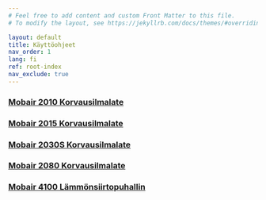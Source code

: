 ```yaml
---
# Feel free to add content and custom Front Matter to this file.
# To modify the layout, see https://jekyllrb.com/docs/themes/#overriding-theme-defaults

layout: default
title: Käyttöohjeet
nav_order: 1
lang: fi
ref: root-index
nav_exclude: true
---
```


### [Mobair 2010 Korvausilmalate](/m2010)
### [Mobair 2015 Korvausilmalate](/m2015)
### [Mobair 2030S Korvausilmalate](/m2030s)
### [Mobair 2080 Korvausilmalate](/m2080)
### [Mobair 4100 Lämmönsiirtopuhallin](/m4100)
